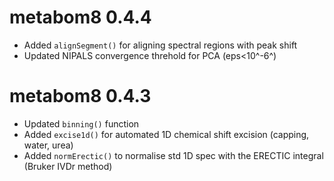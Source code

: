 # metabom8 0.4.4

* Added `alignSegment()` for aligning spectral regions with peak shift
* Updated NIPALS convergence threhold for PCA (eps<10^-6^)


# metabom8 0.4.3

* Updated `binning()` function
* Added `excise1d()` for automated 1D chemical shift excision (capping, water, urea)
* Added `normErectic()` to normalise std 1D spec with the ERECTIC integral (Bruker IVDr method)
